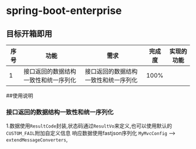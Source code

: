 # spring-boot-enterprise
## 目标开箱即用

|序号|功能|需求|完成度|实现的功能|
|---|---|---|---|---|
|1|接口返回的数据结构一致性和统一序列化|接口返回的数据结构一致性和统一序列化|100%||


##使用说明
### 接口返回的数据结构一致性和统一序列化
1.数据使用`ResultCode`封装,状态码通过`ResultVo`来定义,也可以使用默认的`CUSTOM_FAIL`附加自定义信息
响应数据使用fastjson序列化 `MyMvcConfig` --> `extendMessageConverters`,


